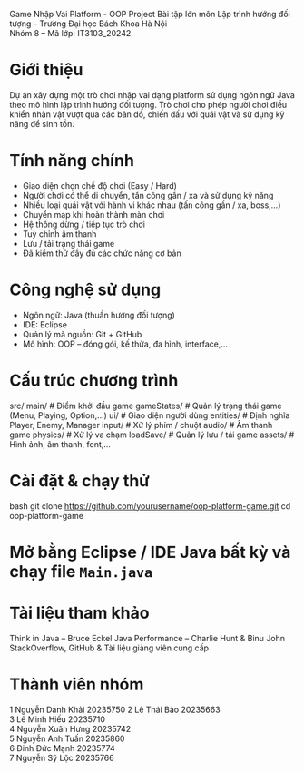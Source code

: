 Game Nhập Vai Platform - OOP Project
Bài tập lớn môn Lập trình hướng đối tượng – Trường Đại học Bách Khoa Hà Nội  
Nhóm 8 – Mã lớp: IT3103_20242

# Giới thiệu

Dự án xây dựng một trò chơi nhập vai dạng platform sử dụng ngôn ngữ Java theo mô hình lập trình hướng đối tượng. Trò chơi cho phép người chơi điều khiển nhân vật vượt qua các bản đồ, chiến đấu với quái vật và sử dụng kỹ năng để sinh tồn.

# Tính năng chính

-  Giao diện chọn chế độ chơi (Easy / Hard)
-  Người chơi có thể di chuyển, tấn công gần / xa và sử dụng kỹ năng
-  Nhiều loại quái vật với hành vi khác nhau (tấn công gần / xa, boss,…)
-  Chuyển map khi hoàn thành màn chơi
-  Hệ thống dừng / tiếp tục trò chơi
-  Tuỳ chỉnh âm thanh
-  Lưu / tải trạng thái game
-  Đã kiểm thử đầy đủ các chức năng cơ bản

# Công nghệ sử dụng

- Ngôn ngữ: Java (thuần hướng đối tượng)
- IDE: Eclipse
- Quản lý mã nguồn: Git + GitHub
- Mô hình: OOP – đóng gói, kế thừa, đa hình, interface,…

# Cấu trúc chương trình

src/
 main/ # Điểm khởi đầu game
 gameStates/ # Quản lý trạng thái game (Menu, Playing, Option,…)
 ui/ # Giao diện người dùng
 entities/ # Định nghĩa Player, Enemy, Manager
 input/ # Xử lý phím / chuột
 audio/ # Âm thanh game
 physics/ # Xử lý va chạm
 loadSave/ # Quản lý lưu / tải game
 assets/ # Hình ảnh, âm thanh, font,...

# Cài đặt & chạy thử

bash
git clone https://github.com/yourusername/oop-platform-game.git
cd oop-platform-game
# Mở bằng Eclipse / IDE Java bất kỳ và chạy file `Main.java`

# Tài liệu tham khảo
Think in Java – Bruce Eckel
Java Performance – Charlie Hunt & Binu John
StackOverflow, GitHub & Tài liệu giảng viên cung cấp

# Thành viên nhóm
1 Nguyễn Danh Khải	20235750
2 Lê Thái Bảo	20235663	
3	Lê Minh Hiếu	20235710	
4	Nguyễn Xuân Hưng	20235742	
5	Nguyễn Anh Tuấn	20235860	
6	Đinh Đức Mạnh	20235774	
7	Nguyễn Sỹ Lộc	20235766
